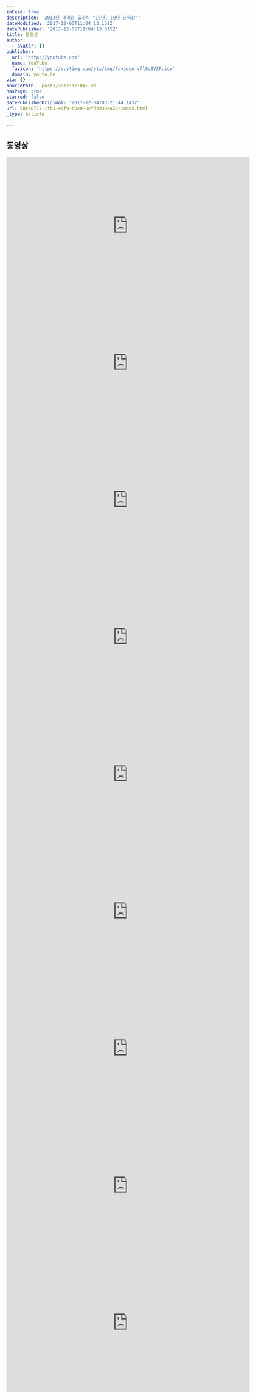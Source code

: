 ```yaml
---
inFeed: true
description: '2013년 대리점 출정식 "15년, 10년 근속상"'
dateModified: '2017-12-05T11:04:13.151Z'
datePublished: '2017-12-05T11:04:13.315Z'
title: 동영상
author:
  - avatar: {}
publisher:
  url: 'http://youtube.com'
  name: YouTube
  favicon: 'https://s.ytimg.com/yts/img/favicon-vfl8qSV2F.ico'
  domain: youtu.be
via: {}
sourcePath: _posts/2017-12-04-.md
hasPage: true
starred: false
datePublishedOriginal: '2017-12-04T03:21:44.143Z'
url: 58e98717-1fb1-46f9-b0e0-8efd9938aa28/index.html
_type: Article

---
```

## **동영상**

<iframe src="https://cdn.embedly.com/widgets/media.html?src=http%3A%2F%2Fwww.youtube.com%2Fembed%2Fg94fi6mZQjA&amp;url=http%3A%2F%2Fwww.youtube.com%2Fwatch%3Fv%3Dg94fi6mZQjA&amp;image=http%3A%2F%2Fi.ytimg.com%2Fvi%2Fg94fi6mZQjA%2Fhqdefault.jpg&amp;key=a715cf41cc93453ca338d350cd26f87b&amp;type=text%2Fhtml&amp;schema=youtube" width="640" height="360" scrolling="no" frameborder="0" allowfullscreen="" style=""></iframe>

<iframe src="https://cdn.embedly.com/widgets/media.html?src=https%3A%2F%2Fwww.youtube.com%2Fembed%2FzqTnEaNoAGk%3Ffeature%3Doembed&amp;url=http%3A%2F%2Fwww.youtube.com%2Fwatch%3Fv%3DzqTnEaNoAGk&amp;image=https%3A%2F%2Fi.ytimg.com%2Fvi%2FzqTnEaNoAGk%2Fhqdefault.jpg&amp;key=a715cf41cc93453ca338d350cd26f87b&amp;type=text%2Fhtml&amp;schema=youtube" width="640" height="360" scrolling="no" frameborder="0" allowfullscreen="" style=""></iframe>

<iframe src="https://cdn.embedly.com/widgets/media.html?src=https%3A%2F%2Fwww.youtube.com%2Fembed%2FWibHFnuNy4c%3Ffeature%3Doembed&amp;url=http%3A%2F%2Fwww.youtube.com%2Fwatch%3Fv%3DWibHFnuNy4c&amp;image=https%3A%2F%2Fi.ytimg.com%2Fvi%2FWibHFnuNy4c%2Fhqdefault.jpg&amp;key=a715cf41cc93453ca338d350cd26f87b&amp;type=text%2Fhtml&amp;schema=youtube" width="640" height="360" scrolling="no" frameborder="0" allowfullscreen="" style=""></iframe>

<iframe src="https://cdn.embedly.com/widgets/media.html?src=https%3A%2F%2Fwww.youtube.com%2Fembed%2FmKMa0ae9Op8%3Ffeature%3Doembed&amp;url=http%3A%2F%2Fwww.youtube.com%2Fwatch%3Fv%3DmKMa0ae9Op8&amp;image=https%3A%2F%2Fi.ytimg.com%2Fvi%2FmKMa0ae9Op8%2Fhqdefault.jpg&amp;key=a715cf41cc93453ca338d350cd26f87b&amp;type=text%2Fhtml&amp;schema=youtube" width="640" height="360" scrolling="no" frameborder="0" allowfullscreen="" style=""></iframe>

<iframe src="https://cdn.embedly.com/widgets/media.html?src=https%3A%2F%2Fwww.youtube.com%2Fembed%2FVzYy37-mZJo%3Ffeature%3Doembed&amp;url=http%3A%2F%2Fwww.youtube.com%2Fwatch%3Fv%3DVzYy37-mZJo&amp;image=https%3A%2F%2Fi.ytimg.com%2Fvi%2FVzYy37-mZJo%2Fhqdefault.jpg&amp;key=a715cf41cc93453ca338d350cd26f87b&amp;type=text%2Fhtml&amp;schema=youtube" width="640" height="360" scrolling="no" frameborder="0" allowfullscreen="" style=""></iframe>

<iframe src="https://cdn.embedly.com/widgets/media.html?src=https%3A%2F%2Fwww.youtube.com%2Fembed%2FiE6nGyDKIZA%3Ffeature%3Doembed&amp;url=http%3A%2F%2Fwww.youtube.com%2Fwatch%3Fv%3DiE6nGyDKIZA&amp;image=https%3A%2F%2Fi.ytimg.com%2Fvi%2FiE6nGyDKIZA%2Fhqdefault.jpg&amp;key=a715cf41cc93453ca338d350cd26f87b&amp;type=text%2Fhtml&amp;schema=youtube" width="640" height="360" scrolling="no" frameborder="0" allowfullscreen="" style=""></iframe>

<iframe src="https://cdn.embedly.com/widgets/media.html?src=https%3A%2F%2Fwww.youtube.com%2Fembed%2FurEHucG1u1I%3Ffeature%3Doembed&amp;url=http%3A%2F%2Fwww.youtube.com%2Fwatch%3Fv%3DurEHucG1u1I&amp;image=https%3A%2F%2Fi.ytimg.com%2Fvi%2FurEHucG1u1I%2Fhqdefault.jpg&amp;key=a715cf41cc93453ca338d350cd26f87b&amp;type=text%2Fhtml&amp;schema=youtube" width="640" height="360" scrolling="no" frameborder="0" allowfullscreen="" style=""></iframe>

<iframe src="https://cdn.embedly.com/widgets/media.html?src=https%3A%2F%2Fwww.youtube.com%2Fembed%2F5h-RsX8xheE%3Ffeature%3Doembed&amp;url=http%3A%2F%2Fwww.youtube.com%2Fwatch%3Fv%3D5h-RsX8xheE&amp;image=https%3A%2F%2Fi.ytimg.com%2Fvi%2F5h-RsX8xheE%2Fhqdefault.jpg&amp;key=a715cf41cc93453ca338d350cd26f87b&amp;type=text%2Fhtml&amp;schema=youtube" width="640" height="360" scrolling="no" frameborder="0" allowfullscreen="" style=""></iframe>

<iframe src="https://cdn.embedly.com/widgets/media.html?src=https%3A%2F%2Fwww.youtube.com%2Fembed%2Fp5TznzBi1KE%3Ffeature%3Doembed&amp;url=http%3A%2F%2Fwww.youtube.com%2Fwatch%3Fv%3Dp5TznzBi1KE&amp;image=https%3A%2F%2Fi.ytimg.com%2Fvi%2Fp5TznzBi1KE%2Fhqdefault.jpg&amp;key=a715cf41cc93453ca338d350cd26f87b&amp;type=text%2Fhtml&amp;schema=youtube" width="640" height="360" scrolling="no" frameborder="0" allowfullscreen="" style=""></iframe>